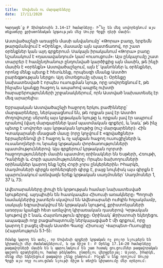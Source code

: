 ```yaml
---
title:  Մովսեսն ու մարգարեները
date:  17/11/2020
---
```


`Կարդացե՛ք Բ Տիմոթեոսին 3.14–17 համարները։ Ի՞նչ են մեզ սովորեցնում այս տեքստերը քրիստոնեական կրթության մեջ Սուրբ Գրքի դերի մասին։`

Աստվածաշնչի առաջին մասի անվանումը՝ «Թորա» բառը, երբեմն թարգմանվում է «Օրենք», մասամբ այն պատճառով, որ շատ օրենքներ կան այդ գրքերում։ Սակայն իրականում «Թորա» բառը նշանակում է «դասավանդում» կամ «ուսուցում»։ Այս ընկալումը շատ տարբեր է համընդհանուր ընդունված կարծիքից այն մասին, թե ինչի մասին է «օրենքն» Աստվածաշնչում, այն է՝ կանոններ և օրենքներ, որոնց մենք պետք է հետևենք, որպեսզի մնանք Աստծո բարեգթության ներքո։ Այդ մոտեցումը սխալ է։ Օրենքը նախատեսված է որպես ուսուցման նյութ, որը սովորեցնում է, թե ինչպես կյանքը հաջող և ապահով ապրել ուխտի հարաբերությունների շրջանակներում, որն Աստված նախատեսել էր մեզ արարելիս։

Եբրայական Աստվածաշնչի հաջորդ երկու բաժինները՝ մարգարեները, ներկայացնում են, թե որքան լավ էր Աստծո ժողովուրդը սերտել այս կրթական նյութը և որքան լավ էր ապրում դրանով (վաղ մարգարեներ կամ պատմական գրքեր), և նաև՝ թե ինչ պետք է սովորեր այս կրթական նյութից (ուշ մարգարեներ)։ Հին Կտակարանի մնացած մասը (որը կոչվում է «գրվածքներ» եբրայերենով) լի է հաջող և ոչ այնքան հաջող ուսուցիչների և ուսանողների ու նրանց կրթական փորձառությունների պատմություններով։ Այս գրքերում կրթական ոլորտի հաջողությունների մասին պատմող օրինակներ են Եսթերի, Հռութի, Դանիելի և Հոբի պատմությունները։ Որպես ձախողումների օրինակներ կարող ենք նշել Հոբի չորս ընկերներին։ Իհարկե, Սաղմոսների գիրքն օրհներգերի գիրք է, բայց նույնիսկ այս գիրքն է պարունակում առնվազն երեք կրթական սաղմոսներ՝ Սաղմոսներ 1, 37 և 73։

Ավետարանները լիուլի են կրթության համար նախատեսված նյութերով. այդպիսին են հատկապես Հիսուսի առակները։ Պողոսի նամակներից շատերն սկսվում են Ավետարանի ուժգին հռչակմամբ, սակայն եզրափակվում են կրթական նյութով, քրիստոնյաների առօրյա կյանքի հետ առնչվող կիրառական դասերով։ Կրթական նյութով լի է նաև Հայտնություն գիրքը։ Օրինակ՝ Քրիստոսի եկեղեցու ապագայի ողջ բացահայտումը ներկայացված է մի գրքում, որը կարող է բացել միայն Աստծո Գառը՝ Հիսուսը՝ Վարպետ-Ուսուցիչը (Հայտնություն 5.1–5)։

`Ոմանք կարող են ասել, որ Մովսեսի գրքերի կրթական ոչ բոլոր նյութերն են կիրառելի մեր ժամանակներում, և դա ճիշտ է։ Բ Օրենք 17.14–20 համարները թագավորների մասին են և պարունակում են շատ հստակ ցուցումներ թագավորական պաշտոն զբաղեցնելու համար թեկնածու ընտրելու վերաբերյալ: Այսօր, իհարկե, մենք մեր եկեղեցում թագավոր չենք ընտրում։ Ինչպե՞ս ենք որոշում Սուրբ Գրքի այս ողջ ուսուցման նյութի ճիշտ և տեղին կիրառումը մեր օրերում։`